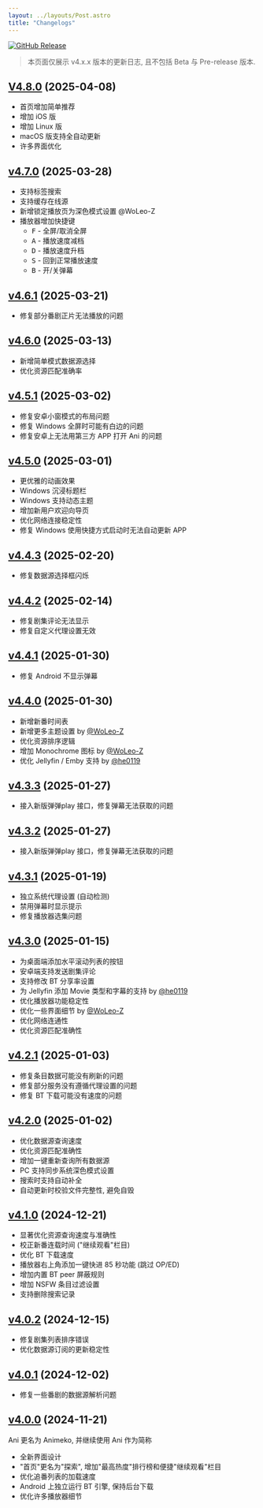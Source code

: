 ```yaml
---
layout: ../layouts/Post.astro
title: "Changelogs"
---
```


[![GitHub Release](https://img.shields.io/github/v/release/open-ani/animeko?sort=semver&display_name=tag&style=flat-square)](https://github.com/open-ani/animeko/releases/latest)

> 本页面仅展示 v4.x.x 版本的更新日志, 且不包括 Beta 与 Pre-release 版本.

## [V4.8.0](https://github.com/open-ani/animeko/releases/tag/v4.8.0) (2025-04-08)

- 首页增加简单推荐
- 增加 iOS 版
- 增加 Linux 版
- macOS 版支持全自动更新
- 许多界面优化

## [v4.7.0](https://github.com/open-ani/animeko/releases/tag/v4.7.0) (2025-03-28)

- 支持标签搜索
- 支持缓存在线源
- 新增锁定播放页为深色模式设置 @WoLeo-Z
- 播放器增加快捷键
  + <kbd>F</kbd> - 全屏/取消全屏
  + <kbd>A</kbd> - 播放速度减档
  + <kbd>D</kbd> - 播放速度升档
  + <kbd>S</kbd> - 回到正常播放速度
  + <kbd>B</kbd> - 开/关弹幕

## [v4.6.1](https://github.com/open-ani/animeko/releases/tag/v4.6.1) (2025-03-21)

- 修复部分番剧正片无法播放的问题

## [v4.6.0](https://github.com/open-ani/animeko/releases/tag/v4.6.0) (2025-03-13)

- 新增简单模式数据源选择
- 优化资源匹配准确率

## [v4.5.1](https://github.com/open-ani/animeko/releases/tag/v4.5.1) (2025-03-02)

- 修复安卓小窗模式的布局问题
- 修复 Windows 全屏时可能有白边的问题
- 修复安卓上无法用第三方 APP 打开 Ani 的问题

## [v4.5.0](https://github.com/open-ani/animeko/releases/tag/v4.5.0) (2025-03-01)

- 更优雅的动画效果
- Windows 沉浸标题栏
- Windows 支持动态主题
- 增加新用户欢迎向导页
- 优化网络连接稳定性
- 修复 Windows 使用快捷方式启动时无法自动更新 APP

## [v4.4.3](https://github.com/open-ani/animeko/releases/tag/v4.4.3) (2025-02-20)

- 修复数据源选择框闪烁

## [v4.4.2](https://github.com/open-ani/animeko/releases/tag/v4.4.2) (2025-02-14)

- 修复剧集评论无法显示
- 修复自定义代理设置无效

## [v4.4.1](https://github.com/open-ani/animeko/releases/tag/v4.4.1) (2025-01-30)

- 修复 Android 不显示弹幕

## [v4.4.0](https://github.com/open-ani/animeko/releases/tag/v4.4.0) (2025-01-30)

- 新增新番时间表
- 新增更多主题设置 by [@WoLeo-Z](https://github.com/WoLeo-Z)
- 优化资源排序逻辑
- 增加 Monochrome 图标 by [@WoLeo-Z](https://github.com/WoLeo-Z)
- 优化 Jellyfin / Emby 支持 by [@he0119](https://github.com/he0119)

## [v4.3.3](https://github.com/open-ani/animeko/releases/tag/v4.3.3) (2025-01-27)

- 接入新版弹弹play 接口，修复弹幕无法获取的问题

## [v4.3.2](https://github.com/open-ani/animeko/releases/tag/v4.3.2) (2025-01-27)

- 接入新版弹弹play 接口，修复弹幕无法获取的问题

## [v4.3.1](https://github.com/open-ani/animeko/releases/tag/v4.3.1) (2025-01-19)

- 独立系统代理设置 (自动检测)
- 禁用弹幕时显示提示
- 修复播放器选集问题

## [v4.3.0](https://github.com/open-ani/animeko/releases/tag/v4.3.0) (2025-01-15)

- 为桌面端添加水平滚动列表的按钮
- 安卓端支持发送剧集评论
- 支持修改 BT 分享率设置
- 为 Jellyfin 添加 Movie 类型和字幕的支持 by [@he0119](https://github.com/he0119)
- 优化播放器功能稳定性
- 优化一些界面细节 by [@WoLeo-Z](https://github.com/WoLeo-Z)
- 优化网络连通性
- 优化资源匹配准确性

## [v4.2.1](https://github.com/open-ani/animeko/releases/tag/v4.2.1) (2025-01-03)

- 修复条目数据可能没有刷新的问题
- 修复部分服务没有遵循代理设置的问题
- 修复 BT 下载可能没有速度的问题

## [v4.2.0](https://github.com/open-ani/animeko/releases/tag/v4.2.0) (2025-01-02)

- 优化数据源查询速度
- 优化资源匹配准确性
- 增加一键重新查询所有数据源
- PC 支持同步系统深色模式设置
- 搜索时支持自动补全
- 自动更新时校验文件完整性, 避免自毁

## [v4.1.0](https://github.com/open-ani/animeko/releases/tag/v4.1.0) (2024-12-21)

- 显著优化资源查询速度与准确性
- 校正新番连载时间 ("继续观看"栏目)
- 优化 BT 下载速度
- 播放器右上角添加一键快进 85 秒功能 (跳过 OP/ED)
- 增加内置 BT peer 屏蔽规则
- 增加 NSFW 条目过滤设置
- 支持删除搜索记录

## [v4.0.2](https://github.com/open-ani/animeko/releases/tag/v4.0.2) (2024-12-15)

- 修复剧集列表排序错误
- 优化数据源订阅的更新稳定性

## [v4.0.1](https://github.com/open-ani/animeko/releases/tag/v4.0.1) (2024-12-02)

- 修复一些番剧的数据源解析问题

## [v4.0.0](https://github.com/open-ani/animeko/releases/tag/v4.0.0) (2024-11-21)

Ani 更名为 Animeko, 并继续使用 Ani 作为简称

- 全新界面设计
- "首页"更名为"探索", 增加"最高热度"排行榜和便捷"继续观看"栏目
- 优化追番列表的加载速度
- Android 上独立运行 BT 引擎, 保持后台下载
- 优化许多播放器细节
